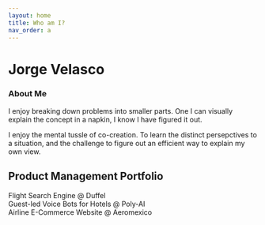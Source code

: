 ```yaml
---
layout: home
title: Who am I?
nav_order: a
---
```


# Jorge Velasco

### About Me 

I enjoy breaking down problems into smaller parts. One I can visually explain the concept in a napkin, I know I have figured it out.

I enjoy the mental tussle of co-creation. To learn the distinct persepctives to a situation, and the challenge to figure out an efficient way to explain my own view. 

## Product Management Portfolio

<div class="code-example" markdown="1">
Flight Search Engine @ Duffel 
</div>

<div class="code-example" markdown="1">
Guest-led Voice Bots for Hotels @ Poly-AI
</div>

<div class="code-example" markdown="1">
Airline E-Commerce Website @ Aeromexico
</div>

